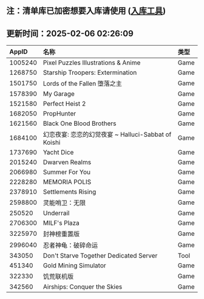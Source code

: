 ## 注：清单库已加密想要入库请使用 ([入库工具](https://github.com/BlankTMing/ManifestAutoUpdate/releases))

## 更新时间：2025-02-06 02:26:09
| AppID | 名称 | 类型  |
| :-------------------- | :----------------------------- | :----------- |
| 1005240 | Pixel Puzzles Illustrations & Anime| Game |
| 1268750 | Starship Troopers: Extermination| Game |
| 1501750 | Lords of the Fallen 堕落之主| Game |
| 1578390 | My Garage| Game |
| 1521580 | Perfect Heist 2| Game |
| 1682050 | PropHunter| Game |
| 1621560 | Black One Blood Brothers| Game |
| 1684100 | 幻恋夜宴: 恋恋的幻觉夜宴 ~ Halluci-Sabbat of Koishi| Game |
| 1737690 | Yacht Dice| Game |
| 2015240 | Dwarven Realms| Game |
| 2066980 | Summer For You| Game |
| 2228280 | MEMORIA POLIS| Game |
| 2378910 | Settlements Rising| Game |
| 2598800 | 灵能哨卫：无限| Game |
| 250520 | Underrail| Game |
| 2706300 | MILF's Plaza| Game |
| 3225970 | 封神榜重置版| Game |
| 2996040 | 忍者神龟：破碎命运| Game |
| 343050 | Don't Starve Together Dedicated Server| Tool |
| 451340 | Gold Mining Simulator| Game |
| 322330 | 饥荒联机版| Game |
| 342560 | Airships: Conquer the Skies| Game |
